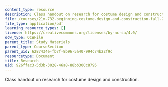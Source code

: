 ```yaml
---
content_type: resource
description: Class handout on research for costume design and construction.
file: /courses/21m-732-beginning-costume-design-and-construction-fall-2008/926ffac35d3b302846a888bb300c8795_research.pdf
file_type: application/pdf
learning_resource_types: []
license: https://creativecommons.org/licenses/by-nc-sa/4.0/
ocw_type: OCWFile
parent_title: Study Materials
parent_type: CourseSection
parent_uid: 6287434e-fb7f-8b96-5a40-994c74b22f9c
resourcetype: Document
title: Research
uid: 926ffac3-5d3b-3028-46a8-88bb300c8795
---
```

Class handout on research for costume design and construction.